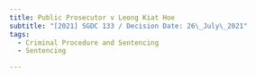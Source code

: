 ```yaml
---
title: Public Prosecutor v Leong Kiat Hoe
subtitle: "[2021] SGDC 133 / Decision Date: 26\_July\_2021"
tags:
  - Criminal Procedure and Sentencing
  - Sentencing

---
```


